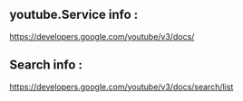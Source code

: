 ## youtube.Service info :

https://developers.google.com/youtube/v3/docs/

## Search info :

https://developers.google.com/youtube/v3/docs/search/list